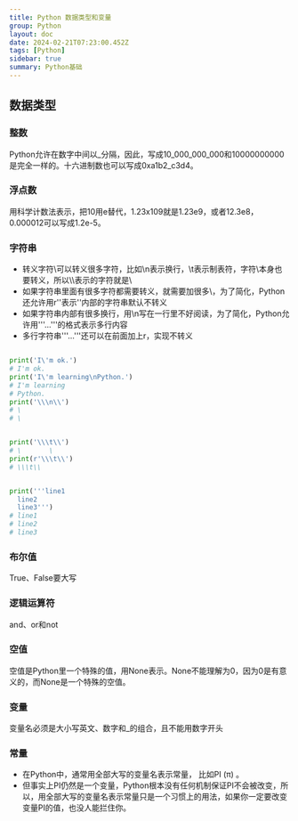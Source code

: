 ```yaml
---
title: Python 数据类型和变量
group: Python
layout: doc
date: 2024-02-21T07:23:00.452Z
tags: [Python]
sidebar: true
summary: Python基础
---
```


## 数据类型

### 整数

  Python允许在数字中间以_分隔，因此，写成10_000_000_000和10000000000是完全一样的。十六进制数也可以写成0xa1b2_c3d4。

### 浮点数

  用科学计数法表示，把10用e替代，1.23x109就是1.23e9，或者12.3e8，0.000012可以写成1.2e-5。

### 字符串

  * 转义字符\可以转义很多字符，比如\n表示换行，\t表示制表符，字符\本身也要转义，所以\\\表示的字符就是\
  * 如果字符串里面有很多字符都需要转义，就需要加很多\，为了简化，Python还允许用r''表示''内部的字符串默认不转义
  * 如果字符串内部有很多换行，用\n写在一行里不好阅读，为了简化，Python允许用'''...'''的格式表示多行内容
  * 多行字符串'''...'''还可以在前面加上r，实现不转义

```Python

print('I\'m ok.')
# I'm ok.
print('I\'m learning\nPython.')
# I'm learning
# Python.
print('\\\n\\')
# \
# \


print('\\\t\\')
# \       \
print(r'\\\t\\')
# \\\t\\


print('''line1
  line2
  line3''')
# line1
# line2
# line3

```

### 布尔值

  True、False要大写

### 逻辑运算符

  and、or和not

### 空值

  空值是Python里一个特殊的值，用None表示。None不能理解为0，因为0是有意义的，而None是一个特殊的空值。

### 变量

  变量名必须是大小写英文、数字和_的组合，且不能用数字开头


### 常量

  * 在Python中，通常用全部大写的变量名表示常量， 比如PI (π) 。
  * 但事实上PI仍然是一个变量，Python根本没有任何机制保证PI不会被改变，所以，用全部大写的变量名表示常量只是一个习惯上的用法，如果你一定要改变变量PI的值，也没人能拦住你。
